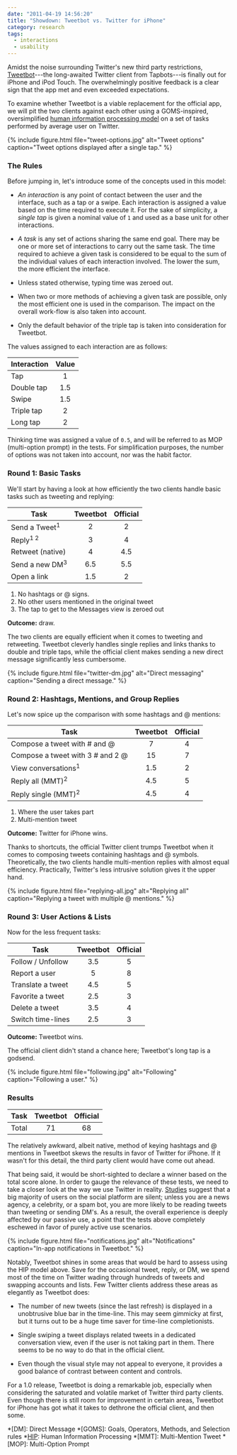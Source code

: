 ```yaml
---
date: "2011-04-19 14:56:20"
title: "Showdown: Tweetbot vs. Twitter for iPhone"
category: research
tags:
  - interactions
  - usability
---
```


Amidst the noise surrounding Twitter's new third party restrictions, [Tweetbot]---the long-awaited Twitter client from Tapbots---is finally out for iPhone and iPod Touch. The overwhelmingly positive feedback is a clear sign that the app met and even exceeded expectations.

To examine whether Tweetbot is a viable replacement for the official app, we will pit the two clients against each other using a GOMS-inspired, oversimplified [human information processing model][HIP] on a set of tasks performed by average user on Twitter.

{% include figure.html file="tweet-options.jpg" alt="Tweet options" caption="Tweet options displayed after a single tap." %}

### The Rules

Before jumping in, let's introduce some of the concepts used in this model:

* *An interaction* is any point of contact between the user and the interface, such as a tap or a swipe. Each interaction is assigned a value based on the time required to execute it. For the sake of simplicity, a *single tap* is given a nominal value of `1` and used as a base unit for other interactions.

* *A task* is any set of actions sharing the same end goal. There may be one or more set of interactions to carry out the same task. The time required to achieve a given task is considered to be equal to the sum of the individual values of each interaction involved. The lower the sum, the more efficient the interface.

* Unless stated otherwise, typing time was zeroed out.

* When two or more methods of achieving a given task are possible, only the most efficient one is used in the comparison. The impact on the overall work-flow is also taken into account.

* Only the default behavior of the triple tap is taken into consideration for Tweetbot.

The values assigned to each interaction are as follows:

| Interaction | Value
|-|:-:|
| Tap | 1
| Double tap | 1.5 |
| Swipe | 1.5 |
| Triple tap | 2 |
| Long tap | 2 |

Thinking time was assigned a value of `0.5`, and will be referred to as MOP (multi-option prompt) in the tests. For simplification purposes, the number of options was not taken into account, nor was the habit factor.

### Round 1: Basic Tasks

We'll start by having a look at how efficiently the two clients handle basic tasks such as tweeting and replying:

| Task | Tweetbot | Official
|-|:-:|:-:|
| Send a Tweet<sup>1</sup> | 2 | 2 |
| Reply<sup>1 2</sup>  | 3 | 4 |
| Retweet (native) | 4 | 4.5 |
| Send a new DM<sup>3</sup> | 6.5 | 5.5 |
| Open a link | 1.5 | 2 |

1. No hashtags or @ signs.
2. No other users mentioned in the original tweet
3. The tap to get to the Messages view is zeroed out

**Outcome:** draw.

The two clients are equally efficient when it comes to tweeting and retweeting. Tweetbot cleverly handles single replies and links thanks to double and triple taps, while the official client makes sending a new direct message significantly less cumbersome.

{% include figure.html file="twitter-dm.jpg" alt="Direct messaging" caption="Sending a direct message." %}

### Round 2: Hashtags, Mentions, and Group Replies

Let's now spice up the comparison with some hashtags and @ mentions:

| Task | Tweetbot | Official
|-|:-:|:-:|
| Compose a tweet with # and @ | 7 | 4 |
| Compose a tweet with 3 # and 2 @ | 15 | 7 |
| View conversations<sup>1</sup> | 1.5 | 2 |
| Reply all (MMT)<sup>2</sup> | 4.5 | 5 |
| Reply single (MMT)<sup>2</sup> | 4.5 | 4 |

1. Where the user takes part
2. Multi-mention tweet

**Outcome:** Twitter for iPhone wins.

Thanks to shortcuts, the official Twitter client trumps Tweetbot when it comes to composing tweets containing hashtags and @ symbols. Theoretically, the two clients handle multi-mention replies with almost equal efficiency. Practically, Twitter's less intrusive solution gives it the upper hand.

{% include figure.html file="replying-all.jpg" alt="Replying all" caption="Replying a tweet with multiple @ mentions." %}

### Round 3: User Actions & Lists

Now for the less frequent tasks:

| Task | Tweetbot | Official
|-|:-:|:-:|
| Follow / Unfollow | 3.5 | 5 |
| Report a user |5 | 8 |
| Translate a tweet | 4.5 | 5 |
| Favorite a tweet | 2.5 | 3 |
| Delete a tweet | 3.5 | 4 |
| Switch time-lines | 2.5 | 3 |

**Outcome:** Tweetbot wins.

The official client didn't stand a chance here; Tweetbot's long tap is a godsend.

{% include figure.html file="following.jpg" alt="Following" caption="Following a user." %}

### Results

| Task | Tweetbot | Official
|-|:-:|:-:|
| Total | 71 | 68 |

The relatively awkward, albeit native, method of keying hashtags and @ mentions in Tweetbot skews the results in favor of Twitter for iPhone. If it wasn't for this detail, the third party client would have come out ahead.

That being said, it would be short-sighted to declare a winner based on the total score alone. In order to gauge the relevance of these tests, we need to take a closer look at the way we use Twitter in reality. [Studies] suggest that a big majority of users on the social platform are silent; unless you are a news agency, a celebrity, or a spam bot, you are more likely to be reading tweets than tweeting or sending DM's. As a result, the overall experience is deeply affected by our passive use, a point that the tests above completely eschewed in favor of purely active use scenarios.

{% include figure.html file="notifications.jpg" alt="Notifications" caption="In-app notifications in Tweetbot." %}

Notably, Tweetbot shines in some areas that would be hard to assess using the HIP model above. Save for the occasional tweet, reply, or DM, we spend most of the time on Twitter wading through hundreds of tweets and swapping accounts and lists. Few Twitter clients address these areas as elegantly as Tweetbot does:

* The number of new tweets (since the last refresh) is displayed in a unobtrusive blue bar in the time-line. This may seem gimmicky at first, but it turns out to be a huge time saver for time-line completionists.

* Single swiping a tweet displays related tweets in a dedicated conversation view, even if the user is not taking part in them. There seems to be no way to do that in the official client.

* Even though the visual style may not appeal to everyone, it provides a good balance of contrast between content and controls.

For a 1.0 release, Tweetbot is doing a remarkable job, especially when considering the saturated and volatile market of Twitter third party clients. Even though there is still room for improvement in certain areas, Tweetbot for iPhone has got what it takes to dethrone the official client, and then some.

[HIP]: http://en.wikipedia.org/wiki/Human*information*processor*model
[studies]: http://labs.yahoo.com/publication/who-says-what-to-whom-on-twitter/
[tweetbot]: http://tapbots.com/software/tweetbot/

*[DM]: Direct Message
*[GOMS]: Goals, Operators, Methods, and Selection rules
*[HIP]: Human Information Processing
*[MMT]: Multi-Mention Tweet
*[MOP]: Multi-Option Prompt
